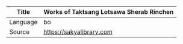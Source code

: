 |Title | Works of Taktsang Lotsawa Sherab Rinchen 
| --- | --- 
|Language | bo
|Source | https://sakyalibrary.com